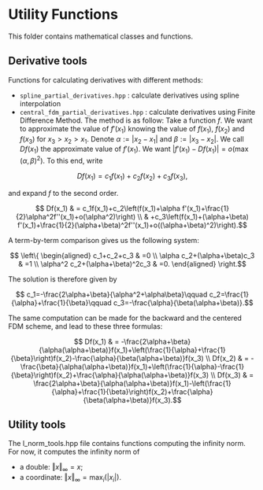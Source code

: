 # Utility Functions

This folder contains mathematical classes and functions.

## Derivative tools

Functions for calculating derivatives with different methods:

- `spline_partial_derivatives.hpp` : calculate derivatives using spline interpolation
- `central_fdm_partial_derivatives.hpp` : calculate derivatives using Finite Difference Method. The method is as follow:
Take a function $f$. We want to approximate the value of $f'(x_1)$ knowing the value of $f(x_1)$, $f(x_2)$ and $f(x_3)$ for
$x_3>x_2>x_1$.
Denote $\alpha :=|x_2-x_1|$ and $\beta :=|x_3-x_2|$.
We call $Df(x_1)$ the approximate value of $f'(x_1)$. We want $|f'(x_1)-Df(x_1)|=o\left(\max(\alpha,\beta\right)^2)$.
To this end, write
```math
	Df(x_1)=c_1f(x_1)+c_2f(x_2)+c_3f(x_3),
```
and expand $f$ to the second order.
```math
	Df(x_1) & = c_1f(x_1)+c_2\left(f(x_1)+\alpha f'(x_1)+\frac{1}{2}\alpha^2f''(x_1)+o(\alpha^2)\right)               \\
	        & +c_3\left(f(x_1)+(\alpha+\beta) f'(x_1)+\frac{1}{2}(\alpha+\beta)^2f''(x_1)+o((\alpha+\beta)^2)\right).
```
A term-by-term comparison gives us the following system:
```math
    \left\{
    \begin{aligned}
        c_1+c_2+c_3                      & =0  \\
        \alpha c_2+(\alpha+\beta)c_3     & =1  \\
        \alpha^2 c_2+(\alpha+\beta)^2c_3 & =0.
    \end{aligned}
    \right.
```
The solution is therefore given by
```math
	c_1=-\frac{2\alpha+\beta}{\alpha^2+\alpha\beta}\qquad c_2=\frac{1}{\alpha}+\frac{1}{\beta}\qquad c_3=-\frac{\alpha}{\beta(\alpha+\beta)}.
```
The same computation can be made for the backward and the centered FDM scheme, and lead to these three formulas:
```math
	Df(x_1) & = -\frac{2\alpha+\beta}{\alpha(\alpha+\beta)}f(x_1)+\left(\frac{1}{\alpha}+\frac{1}{\beta}\right)f(x_2)-\frac{\alpha}{\beta(\alpha+\beta)}f(x_3) \\
	Df(x_2) & = -\frac{\beta}{\alpha(\alpha+\beta)}f(x_1)+\left(\frac{1}{\alpha}-\frac{1}{\beta}\right)f(x_2)+\frac{\alpha}{\alpha(\alpha+\beta)}f(x_3)        \\
	Df(x_3) & = \frac{2\alpha+\beta}{\alpha(\alpha+\beta)}f(x_1)-\left(\frac{1}{\alpha}+\frac{1}{\beta}\right)f(x_2)+\frac{\alpha}{\beta(\alpha+\beta)}f(x_3).
```
 
## Utility tools

The l\_norm\_tools.hpp file contains functions computing the infinity norm. For now, it computes the infinity norm of 
- a double: $`\Vert x \Vert_{\infty} = x`$; 
- a coordinate: $`\Vert x \Vert_{\infty} = \max_{i} (|x_i|)`$.
